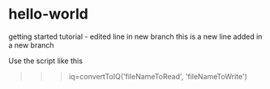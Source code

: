 # hello-world
getting started tutorial - edited line in new branch
this is a new line added in a new branch

Use the script like this
>>> iq=convertToIQ('fileNameToRead', 'fileNameToWrite')
